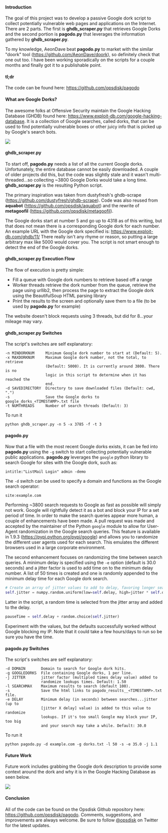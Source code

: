 #### Introduction

The goal of this project was to develop a passive Google dork script to collect potentially vulnerable web pages and applications on the Internet.  There are 2 parts.  The first is **ghdb\_scraper.py** that retrieves Google Dorks and the second portion is **pagodo.py** that leverages the information gathered by **ghdb\_scraper.py**.

To my knowledge, AeonDave beat **pagodo.py** to market with the similar "doork" tool (https://github.com/AeonDave/doork), so definitely check that one out too.  I have been working sporadically on the scripts for a couple months and finally got it to a publishable point.

#### tl;dr

The code can be found here: https://github.com/opsdisk/pagodo

#### What are Google Dorks?

The awesome folks at Offensive Security maintain the Google Hacking Database (GHDB) found here: https://www.exploit-db.com/google-hacking-database.  It is a collection of Google searches, called dorks, that can be used to find potentially vulnerable boxes or other juicy info that is picked up by Google's search bots.  

![](/content/images/2016/08/pagodo_0.PNG)

#### ghdb_scraper.py

To start off, **pagodo.py** needs a list of all the current Google dorks.  Unfortunately, the entire database cannot be easily downloaded.  A couple of older projects did this, but the code was slightly stale and it wasn't multi-threaded...so collecting ~3800 Google Dorks would take a long time.  **ghdb_scraper.py** is the resulting Python script.

The primary inspiration was taken from dustyfresh's ghdb-scrape (https://github.com/dustyfresh/ghdb-scrape).  Code was also reused from **aquabot** (https://github.com/opsdisk/aquabot) and the rewrite of **metagoofil** (https://github.com/opsdisk/metagoofil).

The Google dorks start at number 5 and go up to 4318 as of this writing, but that does not mean there is a corresponding Google dork for each number.  An example URL with the Google dork specified is: https://www.exploit-db.com/ghdb/11/  There really isn't any rhyme or reason, so putting a large arbitrary max like 5000 would cover you.  The script is not smart enough to detect the end of the Google dorks.

#### ghdb_scraper.py Execution Flow

The flow of execution is pretty simple:

* Fill a queue with Google dork numbers to retrieve based off a range
* Worker threads retrieve the dork number from the queue, retrieve the page using urllib2, then process the page to extract the Google dork using the BeautifulSoup HTML parsing library
* Print the results to the screen and optionally save them to a file (to be used by **pagodo.py** for example)

The website doesn't block requests using 3 threads, but did for 8...your mileage may vary.

#### ghdb_scraper.py Switches

The script's switches are self explanatory:
      
    -n MINDORKNUM     Minimum Google dork number to start at (Default: 5).
    -x MAXDORKNUM     Maximum Google dork number, not the total, to retrieve
                      (Default: 5000). It is currently around 3800. There is no
                      logic in this script to determine when it has reached the
                      end.
    -d SAVEDIRECTORY  Directory to save downloaded files (Default: cwd, ".")
    -s                Save the Google dorks to google_dorks_<TIMESTAMP>.txt file
    -t NUMTHREADS     Number of search threads (Default: 3)


To run it

    python ghdb_scraper.py -n 5 -x 3785 -f -t 3

#### pagodo.py
Now that a file with the most recent Google dorks exists, it can be fed into **pagodo.py** using the `-g` switch to start collecting potentially vulnerable public applications.  **pagodo.py** leverages the `google` python library to search Google for sites with the Google dork, such as:

    intitle:"ListMail Login" admin -demo

The `-d` switch can be used to specify a domain and functions as the Google search operator:

    site:example.com  

Performing ~3800 search requests to Google as fast as possible will simply not work.  Google will rightfully detect it as a bot and block your IP for a set period of time.  In order to make the search queries appear more human, a couple of enhancements have been made.  A pull request was made and accepted by the maintainer of the Python `google` module to allow for User-Agent randomization in the Google search queries.  This feature is available in 1.9.3 (https://pypi.python.org/pypi/google) and allows you to randomize the different user agents used for each search.  This emulates the different browsers used in a large corporate environment.

The second enhancement focuses on randomizing the time between search queries.  A minimum delay is specified using the `-e` option (default is 30.0 seconds) and a jitter factor is used to add time on to the minimum delay number. A list of 50 times is created and one is randomly appended to the minimum delay time for each Google dork search.  

```python
# Create an array of jitter values to add to delay, favoring longer search times.
self.jitter = numpy.random.uniform(low=self.delay, high=jitter * self.delay, size=(50,))
```

Latter in the script, a random time is selected from the jitter array and added to the delay.

```python
pauseTime = self.delay + random.choice(self.jitter)
```

Experiment with the values, but the defaults successfully worked without Google blocking my IP.  Note that it could take a few hours/days to run so be sure you have the time. 

#### pagodo.py Switches
The script's switches are self explanatory:
      
    -d DOMAIN       Domain to search for Google dork hits.
    -g GOOGLEDORKS  File containing Google dorks, 1 per line.
    -j JITTER       jitter factor (multipled times delay value) added to
                    randomize lookups times. Default: 1.50
    -l SEARCHMAX    Maximum results to search (default 100).
    -s              Save the html links to pagodo_results__<TIMESTAMP>.txt file.
    -e DELAY        Minimum delay (in seconds) between searches...jitter (up to
                    [jitter X delay] value) is added to this value to randomize
                    lookups. If it's too small Google may block your IP, too big
                    and your search may take a while. Default: 30.0

To run it

    python pagodo.py -d example.com -g dorks.txt -l 50 -s -e 35.0 -j 1.1

#### Future Work

Future work includes grabbing the Google dork description to provide some context around the dork and why it is in the Google Hacking Database as seen below.

![](/content/images/2016/08/pagodo_1.PNG)

#### Conclusion

All of the code can be found on the Opsdisk Github repository here: https://github.com/opsdisk/pagodo.  Comments, suggestions, and improvements are always welcome.  Be sure to follow [@opsdisk](https://twitter.com/opsdisk) on Twitter for the latest updates. 
 